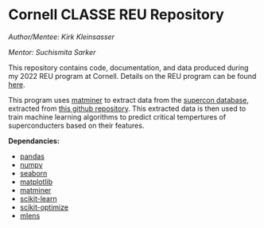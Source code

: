 # **Cornell CLASSE REU Repository**
*Author/Mentee: Kirk Kleinsasser*

*Mentor: Suchismita Sarker*

This repository contains code, documentation, and data produced during my 2022 REU program at Cornell. Details on the REU program can be found [here](https://www.classe.cornell.edu/StudentOpportunities/ReuProgram.html).

This program uses [matminer](https://hackingmaterials.lbl.gov/matminer/) to extract data from the [supercon database](https://supercon.nims.go.jp/), extracted from [this github repository](https://github.com/vstanev1/Supercon). This extracted data is then used to train machine learning algorithms to predict critical tempertures of superconducters based on their features.


**Dependancies:**
 - [pandas](https://pypi.org/project/pandas/)
 - [numpy](https://pypi.org/project/numpy/)
 - [seaborn](https://pypi.org/project/seaborn/)
 - [matplotlib](https://pypi.org/project/matplotlib/)
 - [matminer](https://pypi.org/project/matminer/)
 - [scikit-learn](https://pypi.org/project/scikit-learn/)
 - [scikit-optimize](https://pypi.org/project/scikit-optimize/)
 - [mlens](https://pypi.org/project/mlens/)